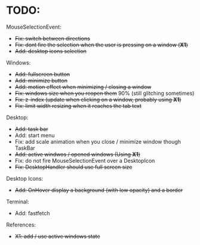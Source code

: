 # TODO: 
MouseSelectionEvent:
- ~~Fix: switch between directions~~
- ~~Fix: dont fire the selection when the user is pressing on a window (**X1**)~~
- ~~Add: desktop icons selection~~

Windows:
- ~~Add: fullscreen button~~
- ~~Add: minimize button~~
- ~~Add: motion effect when minimizing / closing a window~~
- ~~Fix: windows size when you reopen them~~ 90% (still glitching sometimes)
- ~~Fix: z-index (update when clicking on a window, probably using **X1**)~~
- ~~Fix: limit width resizing when it reaches the tab text~~

Desktop:
- ~~Add: task bar~~
- Add: start menu
- Fix: add scale animation when you close / minimize window though TaskBar
- ~~Add: active windwos / opened windows (Using **X1**)~~
- Fix: do not fire MouseSelectionEvent over a DesktopIcon
- ~~Fix: DesktopHandler should use full screen size~~

Desktop Icons:
- ~~Add: OnHover display a background (with low opacity) and a border~~

Terminal:
- Add: fastfetch

References:
- ~~X1: add / use active windows state~~